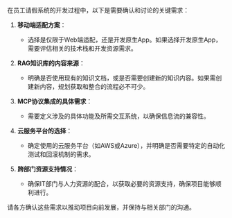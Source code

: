 在员工请假系统的开发过程中，以下是需要确认和讨论的关键需求：

1. **移动端适配方案**：
   - 选择是仅限于Web端适配，还是开发原生App。如果选择开发原生App，需要评估相关的技术栈和开发资源需求。

2. **RAG知识库的内容来源**：
   - 明确是否使用现有的知识文档，或是否需要创建新的知识内容。如果需创建新内容，规划获取和整合的流程必不可少。

3. **MCP协议集成的具体需求**：
   - 需要定义涉及的具体功能及所需交互系统，以确保信息流的兼容性。

4. **云服务平台的选择**：
   - 确定使用的云服务平台（如AWS或Azure），并明确是否需要特定的自动化测试和回滚机制的需求。

5. **跨部门资源支持情况**：
   - 确保IT部门与人力资源的配合，以获取必要的资源支持，确保项目能够顺利进行。

请各方确认这些需求以推动项目向前发展，并保持与相关部门的沟通。
